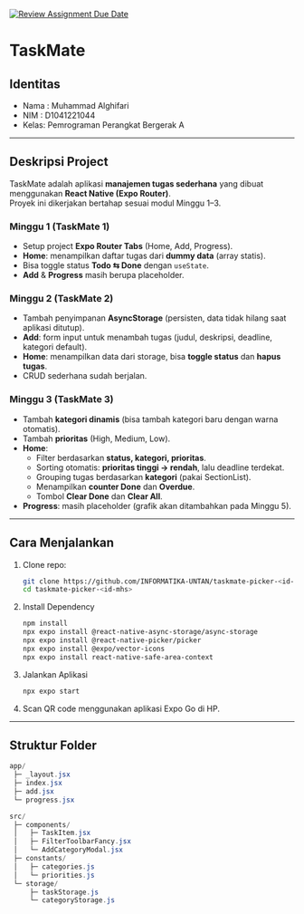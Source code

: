 [![Review Assignment Due Date](https://classroom.github.com/assets/deadline-readme-button-22041afd0340ce965d47ae6ef1cefeee28c7c493a6346c4f15d667ab976d596c.svg)](https://classroom.github.com/a/x2ItrsjB)
# TaskMate

## Identitas
- Nama : Muhammad Alghifari
- NIM  : D1041221044
- Kelas: Pemrograman Perangkat Bergerak A

---

## Deskripsi Project
TaskMate adalah aplikasi **manajemen tugas sederhana** yang dibuat menggunakan **React Native (Expo Router)**.  
Proyek ini dikerjakan bertahap sesuai modul Minggu 1–3.

### Minggu 1 (TaskMate 1)
- Setup project **Expo Router Tabs** (Home, Add, Progress).
- **Home**: menampilkan daftar tugas dari **dummy data** (array statis).
- Bisa toggle status **Todo ⇆ Done** dengan `useState`.
- **Add** & **Progress** masih berupa placeholder.

### Minggu 2 (TaskMate 2)
- Tambah penyimpanan **AsyncStorage** (persisten, data tidak hilang saat aplikasi ditutup).
- **Add**: form input untuk menambah tugas (judul, deskripsi, deadline, kategori default).
- **Home**: menampilkan data dari storage, bisa **toggle status** dan **hapus tugas**.
- CRUD sederhana sudah berjalan.

### Minggu 3 (TaskMate 3)
- Tambah **kategori dinamis** (bisa tambah kategori baru dengan warna otomatis).
- Tambah **prioritas** (High, Medium, Low).
- **Home**:
  - Filter berdasarkan **status, kategori, prioritas**.
  - Sorting otomatis: **prioritas tinggi → rendah**, lalu deadline terdekat.
  - Grouping tugas berdasarkan **kategori** (pakai SectionList).
  - Menampilkan **counter Done** dan **Overdue**.
  - Tombol **Clear Done** dan **Clear All**.
- **Progress**: masih placeholder (grafik akan ditambahkan pada Minggu 5).

---

## Cara Menjalankan
1. Clone repo:
   ```sh
   git clone https://github.com/INFORMATIKA-UNTAN/taskmate-picker-<id-mhs>.git
   cd taskmate-picker-<id-mhs>
   
2. Install Dependency
   ```sh
   npm install
   npx expo install @react-native-async-storage/async-storage
   npx expo install @react-native-picker/picker
   npx expo install @expo/vector-icons
   npx expo install react-native-safe-area-context
   
3. Jalankan Aplikasi
   ```sh
   npx expo start

4. Scan QR code menggunakan aplikasi Expo Go di HP.

---

## Struktur Folder
```csharp
app/
 ├─ _layout.jsx
 ├─ index.jsx       
 ├─ add.jsx         
 └─ progress.jsx    

src/
 ├─ components/
 │   ├─ TaskItem.jsx
 │   ├─ FilterToolbarFancy.jsx
 │   └─ AddCategoryModal.jsx
 ├─ constants/
 │   ├─ categories.js
 │   └─ priorities.js
 └─ storage/
     ├─ taskStorage.js
     └─ categoryStorage.js
